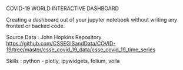 COVID-19 WORLD INTERACTIVE DASHBOARD

Creating a dashboard out of your jupyter notebook without writing any fronted or backed code.

Source Data : John Hopkins Repository https://github.com/CSSEGISandData/COVID-19/tree/master/csse_covid_19_data/csse_covid_19_time_series 

Skills : python - plotly, ipywidgets, folium, voila

